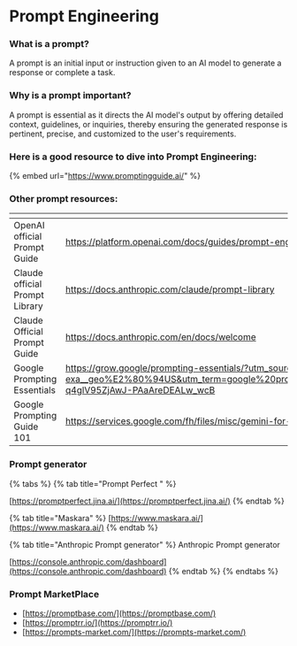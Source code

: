 # Prompt Engineering

### What is a prompt?

A prompt is an initial input or instruction given to an AI model to generate a response or complete a task.

### Why is a prompt important?

A prompt is essential as it directs the AI model's output by offering detailed context, guidelines, or inquiries, thereby ensuring the generated response is pertinent, precise, and customized to the user's requirements.



### Here is a good resource to dive into Prompt Engineering:

{% embed url="https://www.promptingguide.ai/" %}

### Other prompt resources:

<table data-view="cards"><thead><tr><th></th><th></th><th></th><th data-hidden data-card-cover data-type="files"></th></tr></thead><tbody><tr><td>OpenAI official Prompt Guide</td><td><a href="https://platform.openai.com/docs/guides/prompt-engineering">https://platform.openai.com/docs/guides/prompt-engineering</a></td><td></td><td></td></tr><tr><td>Claude official Prompt Library</td><td><a href="https://docs.anthropic.com/claude/prompt-library">https://docs.anthropic.com/claude/prompt-library</a></td><td></td><td></td></tr><tr><td>Claude Official Prompt Guide</td><td><a href="https://docs.anthropic.com/en/docs/welcome">https://docs.anthropic.com/en/docs/welcome</a></td><td></td><td></td></tr><tr><td>Google Prompting Essentials</td><td><a href="https://grow.google/prompting-essentials/?utm_source=google&#x26;utm_medium=paidsearch&#x26;utm_campaign=ha-sem-bk-pe-exa__geo%E2%80%94US&#x26;utm_term=google%20prompting%20essentials&#x26;gad_source=1&#x26;gclid=Cj0KCQjw16O_BhDNARIsAC3i2GDDWA3614Y0iX9YaccH5vPAbXfIFHl3E1Jtxhz-q4glV95ZjAwJ-PAaAreDEALw_wcB">https://grow.google/prompting-essentials/?utm_source=google&#x26;utm_medium=paidsearch&#x26;utm_campaign=ha-sem-bk-pe-exa__geo%E2%80%94US&#x26;utm_term=google%20prompting%20essentials&#x26;gad_source=1&#x26;gclid=Cj0KCQjw16O_BhDNARIsAC3i2GDDWA3614Y0iX9YaccH5vPAbXfIFHl3E1Jtxhz-q4glV95ZjAwJ-PAaAreDEALw_wcB</a></td><td></td><td></td></tr><tr><td>Google Prompting Guide 101</td><td><a href="https://services.google.com/fh/files/misc/gemini-for-google-workspace-prompting-guide-101.pdf">https://services.google.com/fh/files/misc/gemini-for-google-workspace-prompting-guide-101.pdf</a></td><td></td><td><a href="../../.gitbook/assets/Screenshot 2025-05-28 at 10.02.04 PM.png">Screenshot 2025-05-28 at 10.02.04 PM.png</a></td></tr></tbody></table>



### Prompt generator

{% tabs %}
{% tab title="Prompt Perfect " %}


[https://promptperfect.jina.ai/](https://promptperfect.jina.ai/)
{% endtab %}

{% tab title="Maskara" %}
[https://www.maskara.ai/](https://www.maskara.ai/)
{% endtab %}

{% tab title="Anthropic Prompt generator" %}
Anthropic Prompt generator

[https://console.anthropic.com/dashboard](https://console.anthropic.com/dashboard)
{% endtab %}
{% endtabs %}



### Prompt MarketPlace

* [https://promptbase.com/](https://promptbase.com/)
* [https://promptrr.io/](https://promptrr.io/)
* [https://prompts-market.com/](https://prompts-market.com/)



